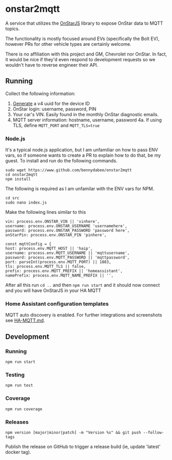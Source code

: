 # onstar2mqtt
A service that utilizes the [OnStarJS](https://github.com/samrum/OnStarJS) library to expose OnStar data to MQTT topics.

The functionality is mostly focused around EVs (specifically the Bolt EV), however PRs for other vehicle types are certainly welcome.

There is no affiliation with this project and GM, Chevrolet nor OnStar. In fact, it would be nice if they'd even respond to development requests so we wouldn't have to reverse engineer their API.

## Running
Collect the following information:
1. [Generate](https://www.uuidgenerator.net/version4) a v4 uuid for the device ID
2. OnStar login: username, password, PIN
3. Your car's VIN. Easily found in the monthly OnStar diagnostic emails.
4. MQTT server information: hostname, username, password
    4a. If using TLS, define `MQTT_PORT` and `MQTT_TLS=true`


### Node.js
It's a typical node.js application, but I am unfamiliar on how to pass ENV vars, so if someone wants to create a PR to explain how to do that, be my guest. 
To install and run do the following commands.  
```  
sudo wget https://www.github.com/bennydabee/onstar2mqtt  
cd onstar2mqtt  
npm install  
```  
The following is required as I am unfamilar with the ENV vars for NPM.  
```  
cd src  
sudo nano index.js  
```  
Make the following lines similar to this  
```deviceId: process.env.ONSTAR_DEVICEID || 'uuidhere',  
vin: process.env.ONSTAR_VIN || 'vinhere',  
username: process.env.ONSTAR_USERNAME 'usernamehere',  
password: process.env.ONSTAR_PASSWORD 'password here',  
onStarPin: process.env.ONSTAR_PIN 'pinhere',  
```  
```  
const mqttConfig = {  
host: process.env.MQTT_HOST || 'haip',  
username: process.env.MQTT_USERNAME || 'mqttusername',  
password: process.env.MQTT_PASSWORD || 'mqttpassword',  
port: parseInt(process.env.MQTT_PORT) || 1883,  
tls: process.env.MQTT_TLS || false,  
prefix: process.env.MQTT_PREFIX || 'homeassistant',  
namePrefix: process.env.MQTT_NAME_PREFIX || '',  
```  
After all this run `cd ..` and then `npm run start` and it should now connect and you will have OnStarJS in your HA MQTT  

### Home Assistant configuration templates
MQTT auto discovery is enabled. For further integrations and screenshots see [HA-MQTT.md](HA-MQTT.md).

## Development
### Running
`npm run start`
### Testing
`npm run test`
### Coverage
`npm run coverage`
### Releases
`npm version [major|minor|patch] -m "Version %s" && git push --follow-tags`

Publish the release on GitHub to trigger a release build (ie, update 'latest' docker tag).

